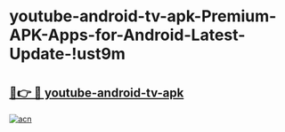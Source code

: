 # youtube-android-tv-apk-Premium-APK-Apps-for-Android-Latest-Update-!ust9m

# <h2><a href="https://ojjyqb.esa.edu.pl?title=youtube-android-tv-apk&ref=ust9m">🔗👉 🔴 youtube-android-tv-apk</a></h2>

[![acn](https://github.com/user-attachments/assets/0f9c940e-d8b0-45ae-aac7-cd30a18b3e1c)](https://ojjyqb.esa.edu.pl?title=youtube-android-tv-apk&ref=ust9m)

